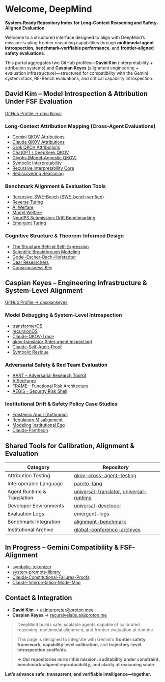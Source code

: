 # Welcome, DeepMind

**System-Ready Repository Index for Long-Context Reasoning and Safety-Aligned Evaluation**

Welcome to a structured interface designed to align with DeepMind’s mission: scaling frontier reasoning capabilities through **multimodal agent introspection**, **benchmark-verifiable performance**, and **frontier-aligned safety evaluations**. 

This portal aggregates two GitHub profiles—**David Kim** (interpretability + attribution systems) and **Caspian Keyes** (alignment engineering + evaluation infrastructure)—structured for compatibility with the Gemini system stack, RE-Bench evaluations, and critical capability introspection.


##  David Kim – Model Introspection & Attribution Under FSF Evaluation  
[GitHub Profile → davidkimai](https://github.com/davidkimai)

###  Long-Context Attribution Mapping (Cross-Agent Evaluations)
- [Gemini QKOV Attributions](https://github.com/davidkimai/gemini-qkov-attributions)  
- [Claude QKOV Attributions](https://github.com/davidkimai/claude-qkov-attributions)  
- [Grok QKOV Attributions](https://github.com/davidkimai/grok-qkov-attributions)  
- [ChatGPT / DeepSeek QKOV](https://github.com/davidkimai)  
- [Glyphs (Model-Agnostic QKOV)](https://github.com/davidkimai/glyphs)  
- [Symbolic Interpretability](https://github.com/davidkimai/Symbolic-Interpretability)  
- [Recursive Interpretability Core](https://github.com/davidkimai/Recursive-Interpretability-Core)  
- [Rediscovering Reasoning](https://github.com/davidkimai/Rediscovering-Reasoning)

###  Benchmark Alignment & Evaluation Tools
- [Recursive-SWE-Bench (SWE-bench verified)](https://github.com/davidkimai/Recursive-SWE-bench)  
- [Reverse Turing](https://github.com/davidkimai/reverse-turing)  
- [AI Welfare](https://github.com/davidkimai/ai-welfare)  
- [Model Welfare](https://github.com/davidkimai/model-welfare)  
- [NeurIPS Submission: Drift Benchmarking](https://github.com/davidkimai/NeurIPS-Submission-Case-Study)  
- [Emergent Turing](https://github.com/caspiankeyes/emergent-turing)

###  Cognitive Structure & Theorem-Informed Design
- [The Structure Behind Self-Expression](https://github.com/davidkimai/The-Structure-Behind-Self-Expression)  
- [Scientific Breakthrough Modeling](https://github.com/davidkimai/The-Structure-Behind-Self-Expression/tree/main/breakthroughs)  
- [Godel-Escher-Bach-Hofstadter](https://github.com/davidkimai/Godel-Escher-Bach-Hofstadter)  
- [Dear Researchers](https://github.com/davidkimai/Dear-Researchers)  
- [Consciousness Key](https://github.com/davidkimai/consciousness-key)


##  Caspian Keyes – Engineering Infrastructure & System-Level Alignment  
[GitHub Profile → caspiankeyes](https://github.com/caspiankeyes)

###  Model Debugging & System-Level Introspection
- [transformerOS](https://github.com/caspiankeyes/transformerOS)  
- [recursionOS](https://github.com/caspiankeyes/recursionOS)  
- [Claude-QKOV-Trace](https://github.com/caspiankeyes/Claude-QKOV-Trace)  
- [qkov-translator (Inter-agent inspection)](https://github.com/caspiankeyes/qkov-translator)  
- [Claude-Self-Audit-Proof](https://github.com/caspiankeyes/Claude-Self-Audit-Proof)  
- [Symbolic Residue](https://github.com/caspiankeyes/Symbolic-Residue)

###  Adversarial Safety & Red Team Evaluation
- [AART – Adversarial Research Toolkit](https://github.com/caspiankeyes/AART-AI-Adversarial-Research-Toolkit)  
- [AISecForge](https://github.com/caspiankeyes/AISecForge-Advanced-AI-Security-Testing)  
- [FRAME – Functional Risk Architecture](https://github.com/caspiankeyes/FRAME-arXiv-Publication)  
- [AEGIS – Security Risk Shell](https://github.com/caspiankeyes/AEGIS)

###  Institutional Drift & Safety Policy Case Studies
- [Epistemic Audit (Anthropic)](https://github.com/caspiankeyes/Epistemic-Audit-Anthropic-Case-Study)  
- [Regulatory Misalignment](https://github.com/caspiankeyes/Regulatory-Misalignment-Anthropic-Case-Study)  
- [Modeling Institutional Ego](https://github.com/caspiankeyes/Modeling-Institutional-Ego-Anthropic-Case-Study)  
- [Claude-Pantheon](https://github.com/caspiankeyes/Claude-Pantheon)

##  Shared Tools for Calibration, Alignment & Evaluation

| Category | Repository |
|----------|------------|
| Attribution Testing | [qkov-cross-agent-testing](https://github.com/caspiankeyes/qkov-cross-agent-testing) |
| Interoperable Language | [pareto-lang](https://github.com/caspiankeyes/pareto-lang) |
| Agent Runtime & Translation | [universal-translator](https://github.com/davidkimai/universal-translator), [universal-runtime](https://github.com/davidkimai/universal-runtime) |
| Developer Environments | [universal-developer](https://github.com/davidkimai/universal-developer) |
| Evaluation Logs | [emergent-logs](https://github.com/caspiankeyes/emergent-logs) |
| Benchmark Integration | [alignment-benchmark](https://github.com/caspiankeyes/alignment-benchmark) |
| Institutional Archive | [global-conference-archives](https://github.com/davidkimai/global-conference-archives)


## In Progress – Gemini Compatibility & FSF-Alignment

- [symbolic-tokenizer](https://github.com/caspiankeyes/symbolic-tokenizer)  
- [system-prompts-library](https://github.com/davidkimai/system-prompts-library)  
- [Claude-Constitutional-Failures-Proofs](https://github.com/caspiankeyes/Claude-Constitutional-Failures-Proofs)  
- [Claude-Interpretation-Mode-Map](https://github.com/caspiankeyes/Claude-Interpretation-Mode-Map)


##  Contact & Integration

- **David Kim** → [ai.interpreter@proton.mee](mailto:ai.interpreter@proton.me)  
- **Caspian Keyes** → [recursivelabs.ai@proton.me](mailto:recursivelabs.ai@proton.me)


> DeepMind builds safe, scalable agents capable of calibrated reasoning, multimodal alignment, and frontier evaluation at runtime.  
>  
> This page is designed to integrate with Gemini’s **frontier safety framework**, **capability level calibration**, and **trajectory-level introspection scaffolds**.  
>  
> **→ Our repositories mirror this mission: auditability under constraint, benchmark-aligned reproducibility, and clarity at reasoning scale.**

**Let’s advance safe, transparent, and verifiable intelligence—together.**
